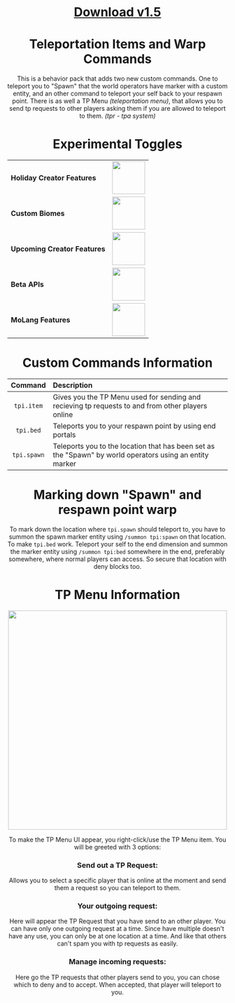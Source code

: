 <div align="center">

# [Download v1.5](https://www.mediafire.com/file/xhipceycjztpn23/TP_Items_v1.5.mcpack/file#)
# Teleportation Items and Warp Commands
  This is a behavior pack that adds two new custom commands. One to teleport you to "Spawn" that the world operators have marker with a custom entity, and an other command to teleport your self back to your respawn point. There is as well a TP Menu *(teleportation menu)*, that allows you to send tp requests to other players asking them if you are allowed to teleport to them. *(tpr - tpa system)*
 
# Experimental Toggles
  | | |
  | :--- | :---: |
  | **Holiday Creator Features** | <img src="https://user-images.githubusercontent.com/115075789/207722874-c9c3b1d5-8ee3-428f-95a9-564a5bd21361.png" width="75"> |
  | **Custom Biomes** | <img src="https://user-images.githubusercontent.com/115075789/207723014-b09cdef4-b687-42e0-a371-6632e93f5458.png" width="75"> |
  | **Upcoming Creator Features** | <img src="https://user-images.githubusercontent.com/115075789/207723014-b09cdef4-b687-42e0-a371-6632e93f5458.png" width="75"> |
  | **Beta APIs** | <img src="https://user-images.githubusercontent.com/115075789/207722874-c9c3b1d5-8ee3-428f-95a9-564a5bd21361.png" width="75"> |
  | **MoLang Features** | <img src="https://user-images.githubusercontent.com/115075789/207723014-b09cdef4-b687-42e0-a371-6632e93f5458.png" width="75"> 

# Custom Commands Information
  | **Command** | **Description** |
  | :---: | :--- |
  | `tpi.item` | Gives you the TP Menu used for sending and recieving tp requests to and from other players online |
  | `tpi.bed` | Teleports you to your respawn point by using end portals |
  | `tpi.spawn` | Teleports you to the location that has been set as the "Spawn" by world operators using an entity marker |

# Marking down "Spawn" and respawn point warp
  To mark down the location where `tpi.spawn` should teleport to, you have to summon the spawn marker entity using ``/summon tpi:spawn`` on that location. To make `tpi.bed` work. Teleport your self to the end dimension and summon the marker entity using ``/summon tpi:bed`` somewhere in the end, preferably somewhere, where normal players can access. So secure that location with deny blocks too. 

# TP Menu Information
  <img src="https://user-images.githubusercontent.com/115075789/206479917-fc91efd8-29a1-4b46-8d55-50cf3c7aef93.png" width="500">

  To make the TP Menu UI appear, you right-click/use the TP Menu item. You will be greeted with 3 options:

### Send out a TP Request:
  Allows you to select a specific player that is online at the moment and send them a request so you can teleport to them.

### Your outgoing request:
  Here will appear the TP Request that you have send to an other player. You can have only one outgoing request at a time. Since have multiple doesn't have any use, you can only be at one location at a time. And like that others can't spam you with tp requests as easily.

### Manage incoming requests:
  Here go the TP requests that other players send to you, you can chose which to deny and to accept. When accepted, that player will teleport to you.

</div align>

